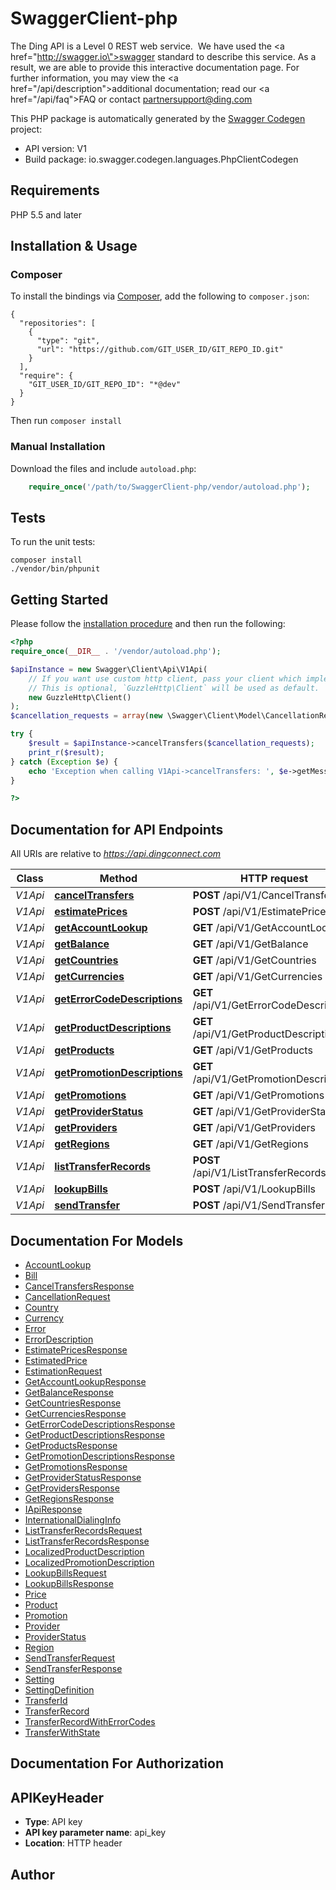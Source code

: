 # SwaggerClient-php
The Ding API is a Level 0 REST web service.  We have used the <a href=\"http://swagger.io\">swagger</a> standard to describe this service. As a result, we are able to provide this interactive documentation page. For further information, you may view the <a href=\"/api/description\">additional documentation</a>; read our <a href=\"/api/faq\">FAQ</a> or contact partnersupport@ding.com

This PHP package is automatically generated by the [Swagger Codegen](https://github.com/swagger-api/swagger-codegen) project:

- API version: V1
- Build package: io.swagger.codegen.languages.PhpClientCodegen

## Requirements

PHP 5.5 and later

## Installation & Usage
### Composer

To install the bindings via [Composer](http://getcomposer.org/), add the following to `composer.json`:

```
{
  "repositories": [
    {
      "type": "git",
      "url": "https://github.com/GIT_USER_ID/GIT_REPO_ID.git"
    }
  ],
  "require": {
    "GIT_USER_ID/GIT_REPO_ID": "*@dev"
  }
}
```

Then run `composer install`

### Manual Installation

Download the files and include `autoload.php`:

```php
    require_once('/path/to/SwaggerClient-php/vendor/autoload.php');
```

## Tests

To run the unit tests:

```
composer install
./vendor/bin/phpunit
```

## Getting Started

Please follow the [installation procedure](#installation--usage) and then run the following:

```php
<?php
require_once(__DIR__ . '/vendor/autoload.php');

$apiInstance = new Swagger\Client\Api\V1Api(
    // If you want use custom http client, pass your client which implements `GuzzleHttp\ClientInterface`.
    // This is optional, `GuzzleHttp\Client` will be used as default.
    new GuzzleHttp\Client()
);
$cancellation_requests = array(new \Swagger\Client\Model\CancellationRequest()); // \Swagger\Client\Model\CancellationRequest[] | An explicit list of records to cancel.

try {
    $result = $apiInstance->cancelTransfers($cancellation_requests);
    print_r($result);
} catch (Exception $e) {
    echo 'Exception when calling V1Api->cancelTransfers: ', $e->getMessage(), PHP_EOL;
}

?>
```

## Documentation for API Endpoints

All URIs are relative to *https://api.dingconnect.com*

Class | Method | HTTP request | Description
------------ | ------------- | ------------- | -------------
*V1Api* | [**cancelTransfers**](docs/Api/V1Api.md#canceltransfers) | **POST** /api/V1/CancelTransfers | CancelTransfers
*V1Api* | [**estimatePrices**](docs/Api/V1Api.md#estimateprices) | **POST** /api/V1/EstimatePrices | EstimatePrices
*V1Api* | [**getAccountLookup**](docs/Api/V1Api.md#getaccountlookup) | **GET** /api/V1/GetAccountLookup | GetAccountLookup
*V1Api* | [**getBalance**](docs/Api/V1Api.md#getbalance) | **GET** /api/V1/GetBalance | GetBalance
*V1Api* | [**getCountries**](docs/Api/V1Api.md#getcountries) | **GET** /api/V1/GetCountries | GetCountries
*V1Api* | [**getCurrencies**](docs/Api/V1Api.md#getcurrencies) | **GET** /api/V1/GetCurrencies | GetCurrencies
*V1Api* | [**getErrorCodeDescriptions**](docs/Api/V1Api.md#geterrorcodedescriptions) | **GET** /api/V1/GetErrorCodeDescriptions | GetErrorCodeDescriptions
*V1Api* | [**getProductDescriptions**](docs/Api/V1Api.md#getproductdescriptions) | **GET** /api/V1/GetProductDescriptions | GetProductDescriptions
*V1Api* | [**getProducts**](docs/Api/V1Api.md#getproducts) | **GET** /api/V1/GetProducts | GetProducts
*V1Api* | [**getPromotionDescriptions**](docs/Api/V1Api.md#getpromotiondescriptions) | **GET** /api/V1/GetPromotionDescriptions | GetPromotionDescriptions
*V1Api* | [**getPromotions**](docs/Api/V1Api.md#getpromotions) | **GET** /api/V1/GetPromotions | GetPromotions
*V1Api* | [**getProviderStatus**](docs/Api/V1Api.md#getproviderstatus) | **GET** /api/V1/GetProviderStatus | GetProviderStatus
*V1Api* | [**getProviders**](docs/Api/V1Api.md#getproviders) | **GET** /api/V1/GetProviders | GetProviders
*V1Api* | [**getRegions**](docs/Api/V1Api.md#getregions) | **GET** /api/V1/GetRegions | GetRegions
*V1Api* | [**listTransferRecords**](docs/Api/V1Api.md#listtransferrecords) | **POST** /api/V1/ListTransferRecords | ListTransferRecords
*V1Api* | [**lookupBills**](docs/Api/V1Api.md#lookupbills) | **POST** /api/V1/LookupBills | LookupBills
*V1Api* | [**sendTransfer**](docs/Api/V1Api.md#sendtransfer) | **POST** /api/V1/SendTransfer | SendTransfer


## Documentation For Models

 - [AccountLookup](docs/Model/AccountLookup.md)
 - [Bill](docs/Model/Bill.md)
 - [CancelTransfersResponse](docs/Model/CancelTransfersResponse.md)
 - [CancellationRequest](docs/Model/CancellationRequest.md)
 - [Country](docs/Model/Country.md)
 - [Currency](docs/Model/Currency.md)
 - [Error](docs/Model/Error.md)
 - [ErrorDescription](docs/Model/ErrorDescription.md)
 - [EstimatePricesResponse](docs/Model/EstimatePricesResponse.md)
 - [EstimatedPrice](docs/Model/EstimatedPrice.md)
 - [EstimationRequest](docs/Model/EstimationRequest.md)
 - [GetAccountLookupResponse](docs/Model/GetAccountLookupResponse.md)
 - [GetBalanceResponse](docs/Model/GetBalanceResponse.md)
 - [GetCountriesResponse](docs/Model/GetCountriesResponse.md)
 - [GetCurrenciesResponse](docs/Model/GetCurrenciesResponse.md)
 - [GetErrorCodeDescriptionsResponse](docs/Model/GetErrorCodeDescriptionsResponse.md)
 - [GetProductDescriptionsResponse](docs/Model/GetProductDescriptionsResponse.md)
 - [GetProductsResponse](docs/Model/GetProductsResponse.md)
 - [GetPromotionDescriptionsResponse](docs/Model/GetPromotionDescriptionsResponse.md)
 - [GetPromotionsResponse](docs/Model/GetPromotionsResponse.md)
 - [GetProviderStatusResponse](docs/Model/GetProviderStatusResponse.md)
 - [GetProvidersResponse](docs/Model/GetProvidersResponse.md)
 - [GetRegionsResponse](docs/Model/GetRegionsResponse.md)
 - [IApiResponse](docs/Model/IApiResponse.md)
 - [InternationalDialingInfo](docs/Model/InternationalDialingInfo.md)
 - [ListTransferRecordsRequest](docs/Model/ListTransferRecordsRequest.md)
 - [ListTransferRecordsResponse](docs/Model/ListTransferRecordsResponse.md)
 - [LocalizedProductDescription](docs/Model/LocalizedProductDescription.md)
 - [LocalizedPromotionDescription](docs/Model/LocalizedPromotionDescription.md)
 - [LookupBillsRequest](docs/Model/LookupBillsRequest.md)
 - [LookupBillsResponse](docs/Model/LookupBillsResponse.md)
 - [Price](docs/Model/Price.md)
 - [Product](docs/Model/Product.md)
 - [Promotion](docs/Model/Promotion.md)
 - [Provider](docs/Model/Provider.md)
 - [ProviderStatus](docs/Model/ProviderStatus.md)
 - [Region](docs/Model/Region.md)
 - [SendTransferRequest](docs/Model/SendTransferRequest.md)
 - [SendTransferResponse](docs/Model/SendTransferResponse.md)
 - [Setting](docs/Model/Setting.md)
 - [SettingDefinition](docs/Model/SettingDefinition.md)
 - [TransferId](docs/Model/TransferId.md)
 - [TransferRecord](docs/Model/TransferRecord.md)
 - [TransferRecordWithErrorCodes](docs/Model/TransferRecordWithErrorCodes.md)
 - [TransferWithState](docs/Model/TransferWithState.md)


## Documentation For Authorization


## APIKeyHeader

- **Type**: API key
- **API key parameter name**: api_key
- **Location**: HTTP header


## Author





